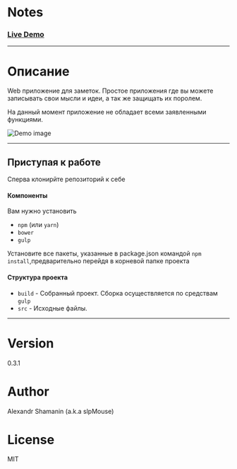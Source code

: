 # Notes

### [Live Demo](//slpMouse.github.io/)

***

# Описание

Web приложение для заметок.
Простое приложения где вы можете записывать свои мысли и идеи, а так же защищать их поролем.

На данный момент приложение не обладает всеми заявленными функциями.

![Demo image](//github.com/slpMouse/Notes/blob/dev/demo/editor-empty.png?raw=true)

***

## Приступая к работе

Сперва клонирйте репозиторий к себе

#### Компоненты

Вам нужно установить
- `npm` (или `yarn`)
- `bower`
- `gulp`

Установите все пакеты, указанные в package.json командой `npm install`,предварительно перейдя в корневой папке проекта

#### Структура проекта

- `build` - Собранный проект. Сборка осуществляется по средствам `gulp`
- `src` - Исходные файлы.

***

# Version

0.3.1

# Author

Alexandr Shamanin (a.k.a slpMouse)

# License

MIT
